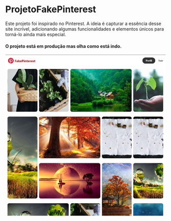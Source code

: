 # ProjetoFakePinterest
Este projeto foi inspirado no Pinterest. A ideia é capturar a essência desse site incrível, adicionando algumas funcionalidades e elementos únicos para torná-lo ainda mais especial.

#### O projeto está em produção mas olha como está indo.
![alt text](image-1.png)


